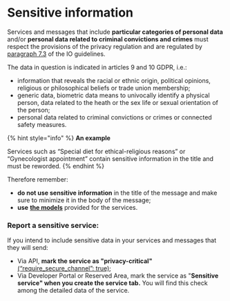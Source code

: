 # Sensitive information

Services and messages that include **particular categories of personal data** and/or **personal data related to criminal convictions and crimes** must respect the provisions of the privacy regulation and are regulated by [paragraph 7.3](https://trasparenza.agid.gov.it/moduli/downloadFile.php?file=oggetto_allegati/213121604430O__OLG+Punto+accesso+telematico+servizi+PA_3.11.2021.pdf) of the IO guidelines.

The data in question is indicated in articles 9 and 10 GDPR, i.e.: 

* information that reveals the racial or ethnic origin, political opinions, religious or philosophical beliefs or trade union membership;
* generic data, biometric data means to univocally identify a physical person, data related to the heath or the sex life or sexual orientation of the person;
* personal data related to criminal convictions or crimes or connected safety measures.

{% hint style="info" %}
**An example**

Services such as “Special diet for ethical-religious reasons” or “Gynecologist appointment” contain sensitive information in the title and must be reworded.
{% endhint %}

Therefore remember:

* **do not use sensitive information** in the title of the message and make sure to minimize it in the body of the message;
* **use** [**the models**](../catalogo-dei-servizi-e-modelli/i-modelli-dei-servizi-piu-frequenti/) provided for the services.

### Report a sensitive service: 

If you intend to include sensitive data in your services and messages that they will send:

* Via API, **mark the service as "privacy-critical"** [(“require_secure_channel”: true)](http://127.0.0.1:5000/s/mzwjFv2XaE1mjbz7I8gt/api/api-servizi/create-service);
* Via Developer Portal or Reserved Area, mark the service as "**Sensitive service" when you create the service tab.** You will find this check among the detailed data of the service.